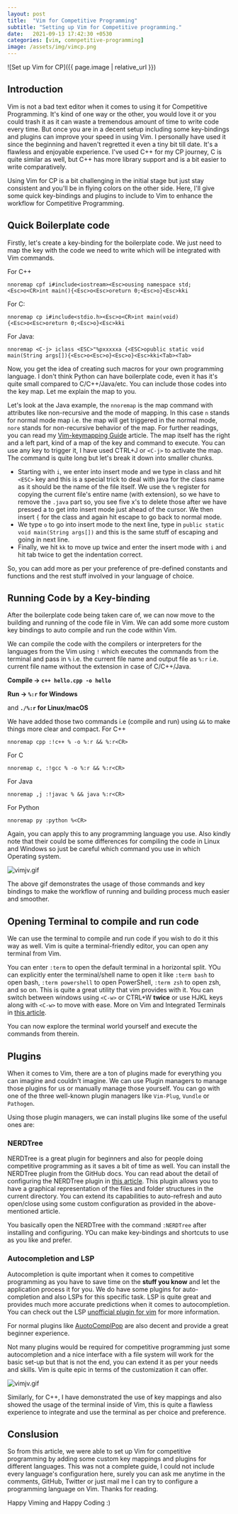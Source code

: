 ```yaml
---
layout: post
title:  "Vim for Competitive Programming"
subtitle: "Setting up Vim for Competitive programming."
date:   2021-09-13 17:42:30 +0530
categories: [vim, comnpetitive-programming]
image: /assets/img/vimcp.png 
---
```


![Set up Vim for CP]({{ page.image | relative_url }})

## Introduction

Vim is not a bad text editor when it comes to using it for Competitive Programming. It's kind of one way or the other, you would love it or you could trash it as it can waste a tremendous amount of time to write code every time. But once you are in a decent setup including some key-bindings and plugins can improve your speed in using Vim. I personally have used it since the beginning and haven't regretted it even a tiny bit till date. It's a flawless and enjoyable experience. I've used C++ for my CP journey, C is quite similar as well, but C++ has more library support and is a bit easier to write comparatively.

Using Vim for CP is a bit challenging in the initial stage but just stay consistent and you'll be in flying colors on the other side. Here, I'll give some quick key-bindings and plugins to include to Vim to enhance the workflow for Competitive Programming.
 
## Quick Boilerplate code

Firstly, let's create a key-binding for the boilerplate code. We just need to map the key with the code we need to write which will be integrated with Vim commands.

For C++
```
nnoremap cpf i#include<iostream><Esc>ousing namespace std;<Esc>o<CR>int main(){<Esc>o<Esc>oreturn 0;<Esc>o}<Esc>kki
``` 

For C:
```
nnoremap cp i#include<stdio.h><Esc>o<CR>int main(void){<Esc>o<Esc>oreturn 0;<Esc>o}<Esc>kki
```

For Java:
```
nnoremap <C-j> iclass <ESC>"%pxxxxxa {<ESC>opublic static void main(String args[]){<Esc>o<Esc>o}<Esc>o}<Esc>kki<Tab><Tab>
```

Now, you get the idea of creating such macros for your own programming language. I don't think Python can have boilerplate code, even it has it's quite small compared to C/C++/Java/etc. You can include those codes into the key map. Let me explain the map to you.

Let's look at the Java example, the `nnoremap` is the map command with attributes like non-recursive and the mode of mapping. In this case `n` stands for normal mode map i.e. the map will get triggered in the normal mode, `nore` stands for non-recursive behavior of the map. For further readings, you can read my [Vim-keymapping Guide](https://mr-destructive.github.io/techstructive-blog/vim/2021/06/14/Vim-Keymapping.html) article. The map itself has the right and a left part, kind of a map of the key and command to execute. You can use any key to trigger it, I have used CTRL+J or `<C-j>` to activate the map. The command is quite long but let's break it down into smaller chunks.

- Starting with `i`, we enter into insert mode and we type in class and hit `<ESC>` key and this is a special trick to deal with java for the class name as it should be the name of the file itself. We use the `%` register for copying the current file's entire name (with extension), so we have to remove the `.java` part so, you see five x's to delete those after we have pressed a to get into insert mode just ahead of the cursor. We then insert `{` for the class and again hit escape to go back to normal mode.
- We type `o` to go into insert mode to the next line, type in `public static void main(String args[])` and this is the same stuff of escaping and going in next line. 
- Finally, we hit `kk` to move up twice and enter the insert mode with `i` and hit tab twice to get the indentation correct. 

So, you can add more as per your preference of pre-defined constants and functions and the rest stuff involved in your language of choice.


## Running Code by a Key-binding

After the boilerplate code being taken care of, we can now move to the building and running of the code file in Vim. We can add some more custom key bindings to auto compile and run the code within Vim. 

We can compile the code with the compilers or interpreters for the languages from the Vim using `!` which executes the commands from the terminal and pass in `%` i.e. the current file name and output file as `%:r` i.e. current file name without the extension in case of C/C++/Java. 

**Compile -> `c++ hello.cpp -o hello`**

**Run -> `%:r` for Windows**

and
**`./%:r` for Linux/macOS**

We have added those two commands i.e (compile and run) using `&&` to make things more clear and compact. 
For C++
```
nnoremap cpp :!c++ % -o %:r && %:r<CR>
```

For C
```
nnoremap c, :!gcc % -o %:r && %:r<CR>
```

For Java
```
nnoremap ,j :!javac % && java %:r<CR>
```

For Python
```
nnoremap py :python %<CR>
```

Again, you can apply this to any programming language you use. Also kindly note that their could be some differences for compiling the code in Linux and Windows so just be careful which command you use in which Operating system.

![vimjv.gif](https://cdn.hashnode.com/res/hashnode/image/upload/v1631540728028/2puTZUXwK.gif)

The above gif demonstrates the usage of those commands and key bindings to make the workflow of running and building process much easier and smoother.



## Opening Terminal to compile and run code

We can use the terminal to compile and run code if you wish to do it this way as well. Vim is quite a terminal-friendly editor, you can open any terminal from Vim.

You can enter `:term` to open the default terminal in a horizontal split. YOu can explicitly enter the terminal/shell name to open it like `:term bash` to open bash, `:term powershell` to open PowerShell, `:term zsh` to open zsh, and so on. This is quite a great utility that vim provides with it. You can switch between windows using `<C-w>` or CTRL+W **twice** or use HJKL keys along with `<C-w>` to move with ease. More on Vim and Integrated Terminals in [this article](https://mr-destructive.github.io/techstructive-blog/vim/2021/06/29/Vim-Terminal.html).

You can now explore the terminal world yourself and execute the commands from therein. 

## Plugins

When it comes to Vim, there are a ton of plugins made for everything you can imagine and couldn't imagine. We can use Plugin managers to manage those plugins for us or manually manage those yourself. You can go with one of the three well-known plugin managers like `Vim-Plug`, `Vundle` or `Pathogen`. 

Using those plugin managers, we can install plugins like some of the useful ones are:
 
### NERDTree

NERDTree is a great plugin for beginners and also for people doing competitive programming as it saves a bit of time as well. You can install the NERDTree plugin from the GitHub docs. You can read about the detail of configuring the NERDTree plugin in [this article](https://mr-destructive.github.io/techstructive-blog/vim/2021/08/31/Vim-NERDTree.html). This plugin allows you to have a graphical representation of the files and folder structures in the current directory. You can extend its capabilities to auto-refresh and auto open/close using some custom configuration as provided in the above-mentioned article. 

You basically open the NERDTree with the command `:NERDTree` after installing and configuring. YOu can make key-bindings and shortcuts to use as you like and prefer.
 
### Autocompletion and LSP

Autocompletion is quite important when it comes to competitive programming as you have to save time on the **stuff you know** and let the application process it for you. We do have some plugins for auto-completion and also LSPs for this specific task. LSP is quite great and provides much more accurate predictions when it comes to autocompletion. You can check out the LSP [unofficial plugin for vim](https://github.com/prabirshrestha/vim-lsp) for more information. 

For normal plugins like [AuotoComplPop](https://github.com/vim-scripts/AutoComplPop) are also decent and provide a great beginner experience.

Not many plugins would be required for competitive programming just some autocompletion and a nice interface with a file system will work for the basic set-up but that is not the end, you can extend it as per your needs and skills. Vim is quite epic in terms of the customization it can offer.

![vimjv.gif](https://cdn.hashnode.com/res/hashnode/image/upload/v1631540728028/2puTZUXwK.gif)

Similarly, for C++, I have demonstrated the use of key mappings and also showed the usage of the terminal inside of Vim, this is quite a flawless experience to integrate and use the terminal as per choice and preference.

## Conslusion

So from this article, we were able to set up Vim for competitive programming by adding some custom key mappings and plugins for different languages. This was not a complete guide, I could not include every language's configuration here, surely you can ask me anytime in the comments, GitHub, Twitter or just mail me I can try to configure a programming language on Vim. Thanks for reading. 

Happy Viming and Happy Coding :)
